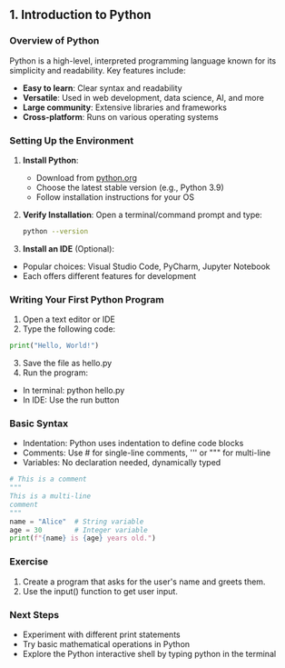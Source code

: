 ## 1. Introduction to Python

### Overview of Python

Python is a high-level, interpreted programming language known for its simplicity and readability. Key features include:

- **Easy to learn**: Clear syntax and readability
- **Versatile**: Used in web development, data science, AI, and more
- **Large community**: Extensive libraries and frameworks
- **Cross-platform**: Runs on various operating systems

### Setting Up the Environment

1. **Install Python**:
   - Download from [python.org](https://www.python.org/downloads/)
   - Choose the latest stable version (e.g., Python 3.9)
   - Follow installation instructions for your OS

2. **Verify Installation**:
   Open a terminal/command prompt and type:
   ```bash
   python --version
   ```
   
3. **Install an IDE** (Optional):
- Popular choices: Visual Studio Code, PyCharm, Jupyter Notebook
- Each offers different features for development

### Writing Your First Python Program

1. Open a text editor or IDE
2. Type the following code:

```python
print("Hello, World!")
```
3. Save the file as hello.py
4. Run the program:
- In terminal: python hello.py
- In IDE: Use the run button

### Basic Syntax
- Indentation: Python uses indentation to define code blocks
- Comments: Use # for single-line comments, ''' or """ for multi-line
- Variables: No declaration needed, dynamically typed
```python
# This is a comment
"""
This is a multi-line
comment
"""
name = "Alice"  # String variable
age = 30        # Integer variable
print(f"{name} is {age} years old.")
```
### Exercise
1. Create a program that asks for the user's name and greets them.
2. Use the input() function to get user input.

### Next Steps
- Experiment with different print statements
- Try basic mathematical operations in Python
- Explore the Python interactive shell by typing python in the terminal
